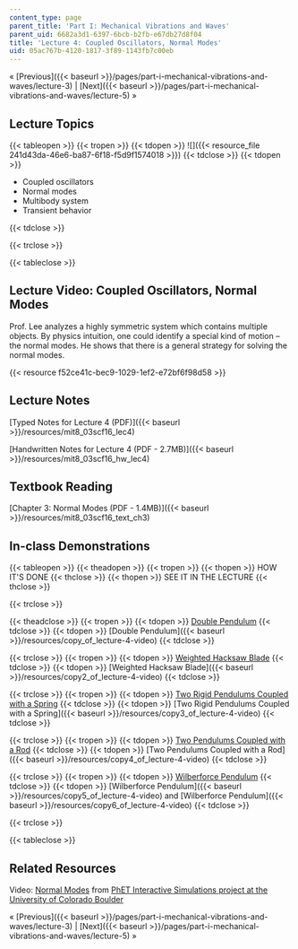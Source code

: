 ```yaml
---
content_type: page
parent_title: 'Part I: Mechanical Vibrations and Waves'
parent_uid: 6682a3d1-6397-6bcb-b2fb-e67db27d8f04
title: 'Lecture 4: Coupled Oscillators, Normal Modes'
uid: 05ac767b-4120-1817-3f89-1143fb7c00eb
---
```


« [Previous]({{< baseurl >}}/pages/part-i-mechanical-vibrations-and-waves/lecture-3) | [Next]({{< baseurl >}}/pages/part-i-mechanical-vibrations-and-waves/lecture-5) »

Lecture Topics
--------------

{{< tableopen >}}
{{< tropen >}}
{{< tdopen >}}
![]({{< resource_file 241d43da-46e6-ba87-6f18-f5d9f1574018 >}})
{{< tdclose >}}
{{< tdopen >}}


*   Coupled oscillators
*   Normal modes
*   Multibody system
*   Transient behavior


{{< tdclose >}}

{{< trclose >}}

{{< tableclose >}}

Lecture Video: Coupled Oscillators, Normal Modes
------------------------------------------------

Prof. Lee analyzes a highly symmetric system which contains multiple objects. By physics intuition, one could identify a special kind of motion – the normal modes. He shows that there is a general strategy for solving the normal modes.

{{< resource f52ce41c-bec9-1029-1ef2-e72bf6f98d58 >}}

Lecture Notes
-------------

[Typed Notes for Lecture 4 (PDF)]({{< baseurl >}}/resources/mit8_03scf16_lec4)

[Handwritten Notes for Lecture 4 (PDF - 2.7MB)]({{< baseurl >}}/resources/mit8_03scf16_hw_lec4)

Textbook Reading
----------------

[Chapter 3: Normal Modes (PDF - 1.4MB)]({{< baseurl >}}/resources/mit8_03scf16_text_ch3) 

In-class Demonstrations
-----------------------

{{< tableopen >}}
{{< theadopen >}}
{{< tropen >}}
{{< thopen >}}
HOW IT'S DONE
{{< thclose >}}
{{< thopen >}}
SEE IT IN THE LECTURE
{{< thclose >}}

{{< trclose >}}

{{< theadclose >}}
{{< tropen >}}
{{< tdopen >}}
[Double Pendulum](https://scienceworld.wolfram.com/physics/DoublePendulum.html)
{{< tdclose >}}
{{< tdopen >}}
[Double Pendulum]({{< baseurl >}}/resources/copy_of_lecture-4-video)
{{< tdclose >}}

{{< trclose >}}
{{< tropen >}}
{{< tdopen >}}
[Weighted Hacksaw Blade](http://tsgphysics.mit.edu/front/?page=demo.php&letnum=C%2021&show=0)
{{< tdclose >}}
{{< tdopen >}}
[Weighted Hacksaw Blade]({{< baseurl >}}/resources/copy2_of_lecture-4-video)
{{< tdclose >}}

{{< trclose >}}
{{< tropen >}}
{{< tdopen >}}
[Two Rigid Pendulums Coupled with a Spring](http://tsgphysics.mit.edu/front/?page=demo.php&letnum=C%2019&show=0)
{{< tdclose >}}
{{< tdopen >}}
[Two Rigid Pendulums Coupled with a Spring]({{< baseurl >}}/resources/copy3_of_lecture-4-video)
{{< tdclose >}}

{{< trclose >}}
{{< tropen >}}
{{< tdopen >}}
[Two Pendulums Coupled with a Rod](http://tsgphysics.mit.edu/front/?page=demo.php&letnum=C%2018&show=0)
{{< tdclose >}}
{{< tdopen >}}
[Two Pendulums Coupled with a Rod]({{< baseurl >}}/resources/copy4_of_lecture-4-video)
{{< tdclose >}}

{{< trclose >}}
{{< tropen >}}
{{< tdopen >}}
[Wilberforce Pendulum](http://tsgphysics.mit.edu/front/?page=demo.php&letnum=C%2022&show=0)
{{< tdclose >}}
{{< tdopen >}}
[Wilberforce Pendulum]({{< baseurl >}}/resources/copy5_of_lecture-4-video) and [Wilberforce Pendulum]({{< baseurl >}}/resources/copy6_of_lecture-4-video)
{{< tdclose >}}

{{< trclose >}}

{{< tableclose >}}

Related Resources
-----------------

Video: [Normal Modes](https://phet.colorado.edu/en/simulation/normal-modes) from [PhET Interactive Simulations project at the University of Colorado Boulder](https://phet.colorado.edu/)

« [Previous]({{< baseurl >}}/pages/part-i-mechanical-vibrations-and-waves/lecture-3) | [Next]({{< baseurl >}}/pages/part-i-mechanical-vibrations-and-waves/lecture-5) »